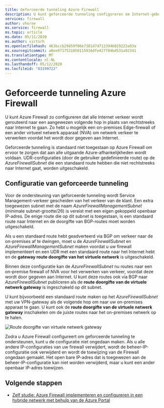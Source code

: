 ```yaml
---
title: Geforceerde tunneling Azure Firewall
description: U kunt geforceerde tunneling configureren om Internet-gebonden verkeer te routeren naar een extra firewall of een virtueel netwerk apparaat voor verdere verwerking.
services: firewall
author: vhorne
ms.service: firewall
ms.topic: article
ms.date: 05/11/2020
ms.author: victorh
ms.openlocfilehash: 463bccb29d59f06e7381d7d7123946029223a93a
ms.sourcegitcommit: a8ee9717531050115916dfe427f84bd531a92341
ms.translationtype: MT
ms.contentlocale: nl-NL
ms.lasthandoff: 05/12/2020
ms.locfileid: "83199722"
---
```

# <a name="azure-firewall-forced-tunneling"></a>Geforceerde tunneling Azure Firewall

U kunt Azure Firewall zo configureren dat alle Internet verkeer wordt gerouteerd naar een aangewezen volgende hop in plaats van rechtstreeks naar Internet te gaan. Zo hebt u mogelijk een on-premises Edge-firewall of een ander virtueel netwerk apparaat (NVA) om netwerk verkeer te verwerken voordat het wordt door gegeven aan Internet.

Geforceerde tunneling is standaard niet toegestaan op Azure Firewall om ervoor te zorgen dat aan alle uitgaande Azure-afhankelijkheden wordt voldaan. UDR-configuraties (door de gebruiker gedefinieerde route) op de *AzureFirewallSubnet* die een standaard route hebben die niet rechtstreeks naar Internet gaat, worden uitgeschakeld.

## <a name="forced-tunneling-configuration"></a>Configuratie van geforceerde tunneling

Voor de ondersteuning van geforceerde tunneling wordt Service Management-verkeer gescheiden van het verkeer van de klant. Een extra toegewezen subnet met de naam *AzureFirewallManagementSubnet* (minimale subnet-grootte/26) is vereist met een eigen gekoppeld openbaar IP-adres. De enige route die op dit subnet is toegestaan, is een standaard route naar Internet en de doorgifte van BGP-routes moet worden uitgeschakeld.

Als u een standaard route hebt geadverteerd via BGP om verkeer naar de on-premises af te dwingen, moet u de *AzureFirewallSubnet* en *AzureFirewallManagementSubnet* maken voordat u uw firewall implementeert en een UDR met een standaard route naar het Internet hebt en de **gateway route doorgifte van het virtuele netwerk** is uitgeschakeld.

Binnen deze configuratie kan de *AzureFirewallSubnet* nu routes naar een on-premise firewall of NVA voor het verwerken van verkeer, voordat deze wordt door gegeven aan Internet. U kunt deze routes ook via BGP naar *AzureFirewallSubnet* publiceren als de **route doorgifte van de virtuele netwerk gateway** is ingeschakeld op dit subnet.

U kunt bijvoorbeeld een standaard route maken op het *AzureFirewallSubnet* met uw VPN-gateway als de volgende hop om naar uw on-premises apparaat te gaan. U kunt ook de **route doorgifte van de virtuele netwerk gateway** inschakelen om de juiste routes naar het on-premises netwerk op te halen.

![Route doorgifte van virtuele netwerk gateway](media/forced-tunneling/route-propagation.png)

Zodra u Azure Firewall configureert om geforceerde tunneling te ondersteunen, kunt u de configuratie niet ongedaan maken. Als u alle andere IP-configuraties van uw firewall verwijdert, wordt de beheer-IP-configuratie ook verwijderd en wordt de toewijzing van de Firewall ongedaan gemaakt. Het open bare IP-adres dat is toegewezen aan de beheer-IP-configuratie kan niet worden verwijderd, maar u kunt een ander openbaar IP-adres toewijzen.

## <a name="next-steps"></a>Volgende stappen

- [Zelf studie: Azure Firewall implementeren en configureren in een hybride netwerk met behulp van de Azure Portal](tutorial-hybrid-portal.md)
